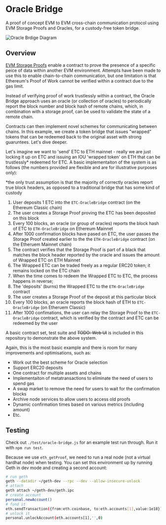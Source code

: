 # Oracle Bridge

A proof of concept EVM to EVM cross-chain communication protocol using EVM Storage Proofs and Oracles, for a custody-free token bridge.

![Oracle Brdige Diagram](https://github.com/web3masons/oracle-bridge/blob/master/diagram.png)

## Overview

[EVM Storage Proofs](https://github.com/aragon/evm-storage-proofs) enable a contract to prove the presence of a specific peice of data within another EVM environment. Attempts have been made to use this to enable chain-to-chain communication, but one limitation is that Ethereum's Proof of Work cannot be verified within a contract due to the gas limit.

Instead of verifying proof of work trustlessly within a contract, the Oracle Bridge approach uses an oracle (or collection of oracles) to periodically report the block number and block hash of remote chains, which, in combination with a storage proof, can be used to validate the state of a remote chain.

Contracts can then implement novel schemes for communicating between chains. In this example, we create a token bridge that issues "wrapped" tokens that can be redeemed back to the original asset with strong guaruntees. Let's dive deeper.

Let's imagine we want to 'send' ETC to ETH mainnet - really we are just locking it up on ETC and issuing an IOU 'wrapped token' on ETH that can be trustlessly\* redeemed for ETC. A basic implementaiton of the system is as follows (the numbers provided are flexible and are for illustrative purposes only):

\*the only trust assumption is that the majority of correctly oracles report true block headers, as opposed to a traditional bridge that has some kind of custody

1. User deposits 1 ETC into the `ETC-OracleBridge` contract (on the Ethereum Classic chain)
1. The user creates a Storage Proof proving the ETC has been deposited on this block
1. Every 100 blocks, an oracle (or group of oracles) reports the block hash of ETC to `ETH-OracleBridge` on Ethereum Mainnet
1. After 1000 confirmation blocks have pased on ETC, the user passes the Storage Proof created earlier to the the `ETH-OracleBridge` contract (on the Etheruem Mainnet chain)
1. The contract verifies that the Storage Proof is part of a black that matches the block header reported by the oracle and issues the amount of Wrapped ETC on ETH Mainnet
1. The Wrapped ETC can be traded freely as a regular ERC20 token; it remains locked on the ETC chain
1. When the time comes to redeem the Wrapped ETC to ETC, the process happens in reverse;
1. The 'deposits' (burns) the Wrapped ETC to the `ETH-OracleBridge` contract
1. The user creates a Storage Proof of the deposit at this particular block
1. Every 100 blocks, an oracle reports the block hash of ETH to `ETC-OracleBridge` (on Etheruem Classic)
1. After 1000 confimations, the user can relay the Storage Proof to the `ETC-OracleBridge` contract, which is verified by the contract and ETC can be redeemed by the user

A basic contract set, test suite and ~~TODO: Web UI~~ is included in this repository to demonstrate the above system.

Again, this is the most basic example and there is room for many improvements and optimisations, such as:

- Work out the best scheme for Oracle selection
- Support ERC20 deposits
- One contract for multiple assets and chains
- Implementaiton of metatransactions to eliminate the need of users to spend gas
- A swap market to remove the need for users to wait for the confirmation blocks
- Archive node services to allow users to access old proofs
- Dynamic confirmation times based on various metrics (including amount)
- Etc.

## Testing

Check out `./test/oracle-bridge.js` for an example test run through. Run it with `npm run test`.

Because we use `eth_getProof`, we need to run a real node (not a virtual hardhat node) when testing. You can set this environment up by running Geth in dev mode and creating a second account:

```bash
# run geth
geth --datadir ~/geth-dev --rpc --dev --allow-insecure-unlock
# attach
geth attach ~/geth-dev/geth.ipc
# create account
personal.newAccount()
# fund it
eth.sendTransaction({from:eth.coinbase, to:eth.accounts[1],value:1e18})
# unlock it
personal.unlockAccount(eth.accounts[1],'',0)
```
